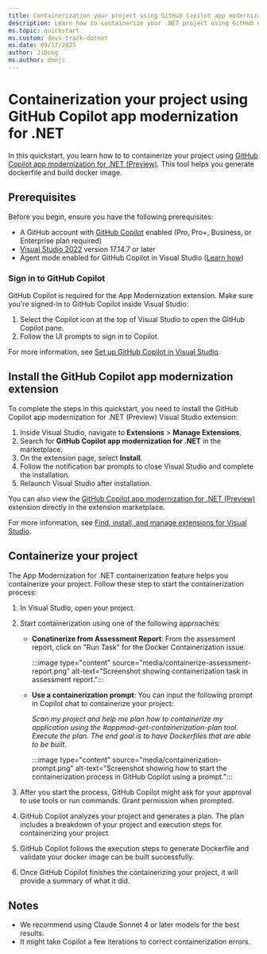 ```yaml
---
title: Containerization your project using GitHub Copilot app modernization for .NET
description: Learn how to containerize your .NET project using GitHub Copilot app modernization for .NET.
ms.topic: quickstart
ms.custom: devx-track-dotnet
ms.date: 09/17/2025
author: JiDong
ms.author: donji
---
```


# Containerization your project using GitHub Copilot app modernization for .NET

In this quickstart, you learn how to to containerize your project using [GitHub Copilot app modernization for .NET (Preview)](https://aka.ms/appmod-dotnet-marketplace).
This tool helps you generate dockerfile and build docker image.

## Prerequisites


Before you begin, ensure you have the following prerequisites:

- A GitHub account with [GitHub Copilot](https://github.com/features/copilot) enabled (Pro, Pro+, Business, or Enterprise plan required)
- [Visual Studio 2022](https://visualstudio.microsoft.com/downloads/) version 17.14.7 or later
- Agent mode enabled for GitHub Copilot in Visual Studio ([Learn how](/visualstudio/ide/copilot-agent-mode))

### Sign in to GitHub Copilot

GitHub Copilot is required for the App Modernization extension. Make sure you're signed-in to GitHub Copilot inside Visual Studio:

1. Select the Copilot icon at the top of Visual Studio to open the GitHub Copilot pane.
1. Follow the UI prompts to sign in to Copilot.

For more information, see [Set up GitHub Copilot in Visual Studio](/visualstudio/ide/visual-studio-github-copilot-install-and-states).

## Install the GitHub Copilot app modernization extension

To complete the steps in this quickstart, you need to install the GitHub Copilot app modernization for .NET (Preview) Visual Studio extension:

1. Inside Visual Studio, navigate to **Extensions** > **Manage Extensions**.
1. Search for **GitHub Copilot app modernization for .NET** in the marketplace.
1. On the extension page, select **Install**.
1. Follow the notification bar prompts to close Visual Studio and complete the installation.
1. Relaunch Visual Studio after installation.

You can also view the [GitHub Copilot app modernization for .NET (Preview)](https://aka.ms/appmod-dotnet-marketplace) extension directly in the extension marketplace.

For more information, see [Find, install, and manage extensions for Visual Studio](/visualstudio/ide/finding-and-using-visual-studio-extensions).

## Containerize your project

The App Modernization for .NET containerization feature helps you containerize your project. Follow these step to start the containerization process:

1. In Visual Studio, open your project.

1. Start containerization using one of the following approaches:

    - **Conatinerize from Assessment Report**: From the assessment report, click on "Run Task" for the Docker Containerization issue.

        :::image type="content" source="media/containerize-assessment-report.png" alt-text="Screenshot showing containerization task in assessment report.":::

    - **Use a containerization prompt**: You can input the following prompt in Copilot chat to containerize your project:

        *Scan my project and help me plan how to containerize my application using the #appmod-get-containerization-plan tool. Execute the plan. The end goal is to have Dockerfiles that are able to be built.*

        :::image type="content" source="media/containerization-prompt.png" alt-text="Screenshot showing how to start the containerization process in GitHub Copilot using a prompt.":::

1. After you start the process, GitHub Copilot might ask for your approval to use tools or run commands. Grant permission when prompted.

1. GitHub Copilot analyzes your project and generates a plan. The plan includes a breakdown of your project and execution steps for containerizing your project.

1. GitHub Copilot follows the execution steps to generate Dockerfile and validate your docker image can be built successfully.

1. Once GitHub Copilot finishes the containerizing your project, it will provide a summary of what it did.

## Notes

- We recommend using Claude Sonnet 4 or later models for the best results.
- It might take Copilot a few iterations to correct containerization errors.
